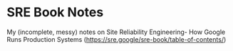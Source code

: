 # SRE Book Notes

My (incomplete, messy) notes on Site Reliability Engineering- How Google Runs Production Systems (https://sre.google/sre-book/table-of-contents/)
